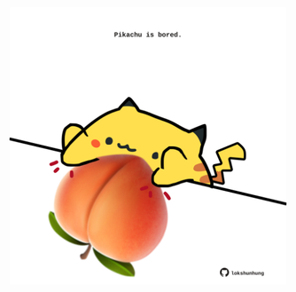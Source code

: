 <!-- built at 18/08/2022, 19:01:15 UTC -->
<p align="center">
  <img width="500" height="500" src="./ReadmeImage.svg">
</p>

